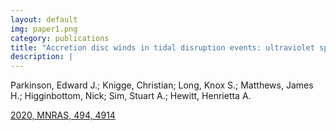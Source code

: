 ```yaml
---
layout: default
img: paper1.png
category: publications 
title: "Accretion disc winds in tidal disruption events: ultraviolet spectral lines as orientation indicators"
description: |
---
```


Parkinson, Edward J.;  Knigge, Christian;  Long, Knox S.;  Matthews, James H.;  Higginbottom, Nick;  Sim, Stuart A.; Hewitt, Henrietta A.

[2020, MNRAS, 494, 4914](https://ui.adsabs.harvard.edu/abs/2020MNRAS.494.4914P/abstract)
